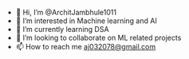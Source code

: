 - 👋 Hi, I’m @ArchitJambhule1011
- 👀 I’m interested in Machine learning and AI
- 🌱 I’m currently learning DSA 
- 💞️ I’m looking to collaborate on ML related projects
- 📫 How to reach me aj032078@gmail.com

<!---
ArchitJambhule1011/ArchitJambhule1011 is a ✨ special ✨ repository because its `README.md` (this file) appears on your GitHub profile.
You can click the Preview link to take a look at your changes.
--->
